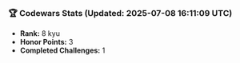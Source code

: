### 🏆 Codewars Stats (Updated: 2025-07-08 16:11:09 UTC)

- **Rank:** 8 kyu
- **Honor Points:** 3
- **Completed Challenges:** 1
